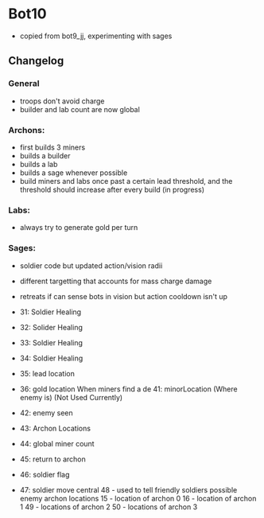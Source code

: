# Bot10

- copied from bot9_jj, experimenting with sages

## Changelog

### General
- troops don't avoid charge
- builder and lab count are now global

### Archons:
- first builds 3 miners
- builds a builder
- builds a lab
- builds a sage whenever possible
- build miners and labs once past a certain lead threshold, and the threshold should increase after every build (in progress)
### Labs:
- always try to generate gold per turn

### Sages:
- soldier code but updated action/vision radii
- different targetting that accounts for mass charge damage
- retreats if can sense bots in vision but action cooldown isn't up


- 31: Soldier Healing
- 32: Solider Healing
- 33: Soldier Healing
- 34: Soldier Healing
- 35: lead location
- 36: gold location
  When miners find a de 41: minorLocation (Where enemy is)  (Not Used Currently)
- 42: enemy seen
- 43: Archon Locations
- 44: global miner count
- 45: return to archon
- 46: soldier flag
- 47: soldier move central
  48 - used to tell friendly soldiers possible enemy archon locations
  15 - location of archon 0
  16 - location of archon 1
  49 - locations of archon 2
  50 - locations of archon 3